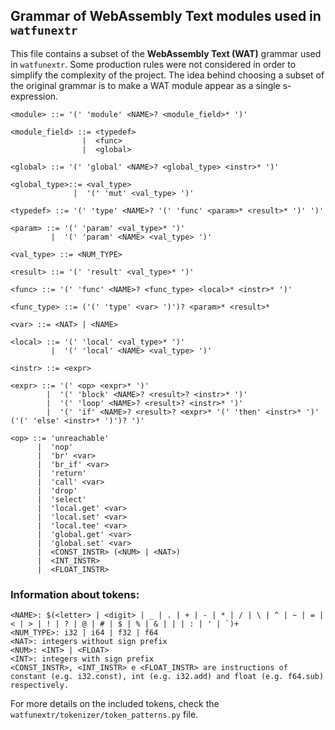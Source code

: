 ## Grammar of WebAssembly Text modules used in `watfunextr`
This file contains a subset of the **WebAssembly Text (WAT)** grammar used in `watfunextr`.
Some production rules were not considered in order to simplify the complexity of the project. 
The idea behind choosing a subset of the original grammar is to make a WAT module appear as a single s-expression.

```
<module> ::= '(' 'module' <NAME>? <module_field>* ')'

<module_field> ::= <typedef>
                |  <func>
                |  <global>

<global> ::= '(' 'global' <NAME>? <global_type> <instr>* ')'

<global_type>::= <val_type>
              |  '(' 'mut' <val_type> ')'

<typedef> ::= '(' 'type' <NAME>? '(' 'func' <param>* <result>* ')' ')'

<param> ::= '(' 'param' <val_type>* ')'
         |  '(' 'param' <NAME> <val_type> ')'

<val_type> ::= <NUM_TYPE>

<result> ::= '(' 'result' <val_type>* ')'

<func> ::= '(' 'func' <NAME>? <func_type> <local>* <instr>* ')'

<func_type> ::= ('(' 'type' <var> ')')? <param>* <result>*

<var> ::= <NAT> | <NAME>

<local> ::= '(' 'local' <val_type>* ')'
         |  '(' 'local' <NAME> <val_type> ')'

<instr> ::= <expr>

<expr> ::= '(' <op> <expr>* ')'
        |  '(' 'block' <NAME>? <result>? <instr>* ')'
        |  '(' 'loop' <NAME>? <result>? <instr>* ')'
        |  '(' 'if' <NAME>? <result>? <expr>* '(' 'then' <instr>* ')' ('(' 'else' <instr>* ')')? ')'

<op> ::= 'unreachable'
      |  'nop'
      |  'br' <var>
      |  'br_if' <var>
      |  'return'
      |  'call' <var>
      |  'drop'
      |  'select'
      |  'local.get' <var>
      |  'local.set' <var>
      |  'local.tee' <var>
      |  'global.get' <var>
      |  'global.set' <var>
      |  <CONST_INSTR> (<NUM> | <NAT>)
      |  <INT_INSTR>
      |  <FLOAT_INSTR>
```

### Information about tokens:
```
<NAME>: $(<letter> | <digit> | _ | . | + | - | * | / | \ | ^ | ~ | = | < | > | ! | ? | @ | # | $ | % | & | | | : | ' | `)+
<NUM_TYPE>: i32 | i64 | f32 | f64
<NAT>: integers without sign prefix
<NUM>: <INT> | <FLOAT>
<INT>: integers with sign prefix
<CONST_INSTR>, <INT_INSTR> e <FLOAT_INSTR> are instructions of constant (e.g. i32.const), int (e.g. i32.add) and float (e.g. f64.sub) respectively.
```

For more details on the included tokens, check the `watfunextr/tokenizer/token_patterns.py` file.
